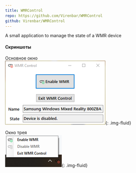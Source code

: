 ```yaml
---
title: WMRControl
repo: https://github.com/Virenbar/WMRControl
github: Virenbar/WMRControl
---
```

A small application to manage the state of a WMR device

#### Скриншоты

Основное окно  
![main](/assets/images/wmrcontrol/window.png){: .img-fluid}

Окно трея  
![tray](/assets/images/wmrcontrol//tray.png){: .img-fluid}
